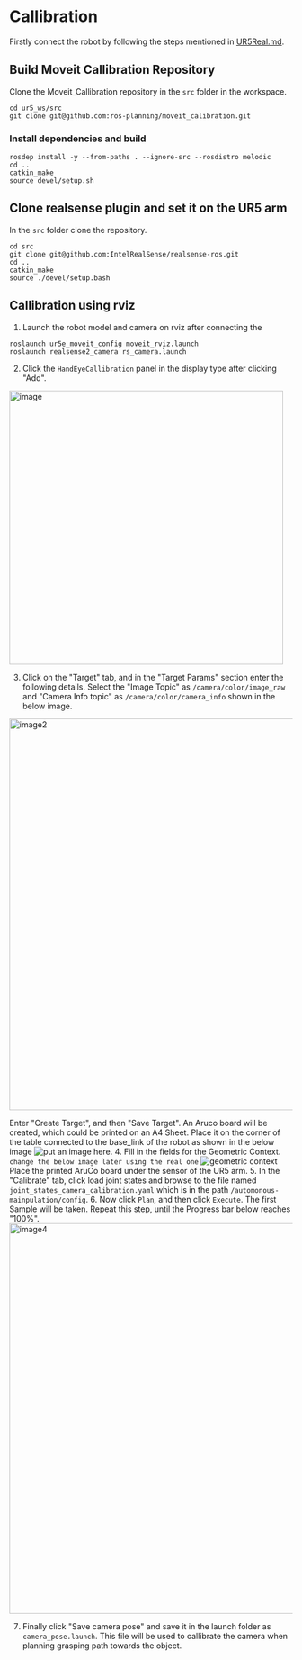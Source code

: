 # Callibration
Firstly connect the robot by following the steps mentioned in [UR5Real.md](UR5Real.md).
## Build Moveit Callibration Repository
Clone the Moveit_Callibration repository in the ```src``` folder in the workspace.
```
cd ur5_ws/src
git clone git@github.com:ros-planning/moveit_calibration.git
```
### Install dependencies and build
```
rosdep install -y --from-paths . --ignore-src --rosdistro melodic
cd ..
catkin_make
source devel/setup.sh
```
## Clone realsense plugin and set it on the UR5 arm
In the ```src``` folder clone the repository.
```
cd src
git clone git@github.com:IntelRealSense/realsense-ros.git
cd ..
catkin_make
source ./devel/setup.bash
```
## Callibration using rviz
1. Launch the robot model and camera on rviz after connecting the 
```
roslaunch ur5e_moveit_config moveit_rviz.launch
roslaunch realsense2_camera rs_camera.launch
```
2. Click the ```HandEyeCallibration``` panel in the display type after clicking "Add".
<img width="487" alt="image" src="https://github.com/bigfoot-5/autonomous_manipulation/assets/68162715/2048ef6d-fa11-4289-afc3-60478db948e6">

3. Click on the "Target" tab, and in the "Target Params" section enter the following details.
Select the "Image Topic" as `/camera/color/image_raw` and "Camera Info topic" as `/camera/color/camera_info` shown in the below image.

<img width="696" alt="image2" src="https://github.com/bigfoot-5/autonomous_manipulation/assets/68162715/7189625e-793c-4758-8b49-c2ed009e15b6">

Enter "Create Target", and then "Save Target". An Aruco board will be created, which could be printed on an A4 Sheet. Place it on the corner of the table connected to the base_link of the robot as shown in the below image 
![put an image here]().
4. Fill in the fields for the Geometric Context.
```change the below image later using the real one```
![geometric context]()
Place the printed AruCo board under the sensor of the UR5 arm. 
5. In the "Calibrate" tab, click load joint states and browse to the file named ```joint_states_camera_calibration.yaml``` which is in the path ```/automonous-mainpulation/config```. 
6. Now click `Plan`, and then click `Execute`. The first Sample will be taken. Repeat this step, until the Progress bar below reaches "100%". 
<img width="694" alt="image4" src="https://github.com/robotvisionlabs/autonomous-manipulation/assets/68162715/209b1278-01b9-46e8-9ab4-c20f8695a2db">

7. Finally click "Save camera pose" and save it in the launch folder as `camera_pose.launch`. This file will be used to callibrate the camera when planning grasping path towards the object.
